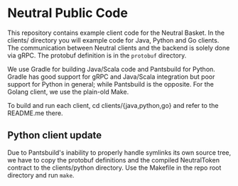# Neutral Public Code

This repository contains example client code for the Neutral Basket.
In the clients/ directory you will example code for Java, Python and
Go clients. The communication between Neutral clients and the backend
is solely done via gRPC. The protobuf definition is in the
`protobuf` directory.

We use Gradle for building Java/Scala code and Pantsbuild for Python.
Gradle has good support for gRPC and Java/Scala integration but poor
support for Python in general; while Pantsbuild is the opposite. For
the Golang client, we use the plain-old Make.

To build and run each client, cd clients/{java,python,go} and refer to
the README.me there.

## Python client update
Due to Pantsbuild's inability to properly handle symlinks its own source
tree, we have to copy the protobuf definitions and the compiled NeutralToken
contract to the clients/python directory. Use the Makefile in the repo
root directory and run `make`.
